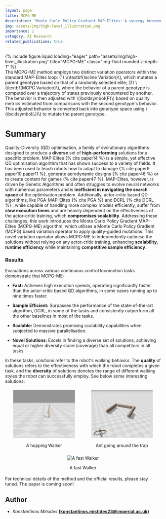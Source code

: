 ```yaml
---
layout: page
title: MCPG-ME
description: "Monte Carlo Policy Gradient MAP-Elites: A synergy between Deep Reinforcement Learning and Quality Diversity Algorithms." 
img: assets/img/high-level_illustration.png
importance: 1
category: AI Research
related_publications: true
---
```

<div class="row">
    <div class="col-sm mt-3 mt-md-0">
        {% include figure.liquid loading="eager" path="assets/img/high-level_illustration.png" title="MCPG-ME" class="img-fluid rounded z-depth-1" %}
    </div>
</div>
<div class="caption">
The MCPG-ME method employs two distinct variation operators within the standard MAP-Elites loop: (1) \(\textbf{Isoline Variation}\), which mutates a parent genotype based on that of a randomly selected elite; (2) \(\textbf{MCPG Variation}\), where the behavior of a parent genotype is computed over a trajectory of states previously encountered by another. The behavior is then adjusted with \(\boldsymbol{P}\) based on quality metrics estimated from comparisons with the second genotype's behavior. This adjusted behavior is converted back into genotype space using \(\boldsymbol{J}\) to mutate the parent genotype.
</div>

# Summary
Quality-Diversity (QD) optimisation, a family of evolutionary algorithms designed to produce a **diverse** set of **high-performing** solutions for a specific problem. MAP-Elites {% cite paper14 %} is a simple, yet effective QD optimisation algorithm that has shown success to a variety of fields. It has been used to teach robots how to adapt to damage {% cite paper9 paper10 paper11 %}, generate aerodynamic designs {% cite paper46 %} or to create content for games {% cite paper47 %}. MAP-Elites, however, is driven by Genetic Algorithms and often struggles to evolve neural networks with numerous parameters and is **inefficient in navigating the search space** of the optimisation problem. Additionally, actor-critic based QD algorithms, like PGA-MAP-Elites {% cite PGA %} and DCRL {% cite DCRL %} , while capable of handling more complex models efficiently, suffer from **slow execution times** and are heavily dependent on the effectiveness of the actor-critic training, which **compromises scalability**. Addressing these challenges, this work introduces the Monte Carlo Policy Gradient MAP-Elites (MCPG-ME) algorithm, which utilises a Monte Carlo Policy Gradient (MCPG) based variation operator to apply quality-guided mutations. This novel variation operator allows MCPG-ME to independently optimise the solutions without relying on any actor-critic training, enhancing **scalability**, **runtime efficiency** while maintaining **competitive sample efficiency**. 

### Results

Evaluations across various continuous control locomotion tasks demonstrate that MCPG-ME:
- **Fast:** Achieves high execution speeds, operating significantly faster than the actor-critic based QD algorithms, in some cases running up to nine times faster.
  
- **Sample Efficient:** Surpasses the performance of the state-of-the-art algorithm, DCRL, in some of the tasks and consistently outperform all the other baselines in most of the tasks.
  
- **Scalable:** Demonstrates promising scalability capabilities when subjected to massive parallelisation.

- **Novel Solutions:** Excels in finding a diverse set of solutions, achieving equal or higher diversity score (coverage) than all competitors in all tasks. 

In these tasks, solutions refer to the robot's walking behavior. The **quality** of solutions refers to the effectiveness with which the robot completes a given task, and the **diversity** of solutions denotes the range of different walking styles the robot can successfully employ. See below some interesting solutions:
<div style="display: flex; justify-content: space-around; align-items: center; flex-wrap: wrap;">
  <div style="flex: 1 0 33%; text-align: center; padding: 5px;">
    <img src="/assets/img/jumping_walker.gif" alt="A jumping Walker" style="max-width: 200px; height: 155px; object-fit: cover;">
    <p style="text-align: center;">A hopping Walker</p>
  </div>
  <div style="flex: 1 0 33%; text-align: center; padding: 5px;">
    <img src="/assets/img/anttrap_omni_vis.gif" alt="Ant going around the trap" style="max-width: 200px; height: 155px; object-fit: cover;">
    <p style="text-align: center;">Ant going around the trap</p>
  </div>
  <div style="flex: 1 0 33%; text-align: center; padding: 5px;">
    <img src="/assets/img/walker_normal.gif" alt="A fast Walker" style="max-width: 200px; height: 155px; object-fit: cover;">
    <p style="text-align: center;">A fast Walker</p>
  </div>
</div>
For technical details of the method and the official results, please stay tuned. The paper is coming soon!

## Author
- *Konstantinos Mitsides* **(konstantinos.mistides23@imperial.ac.uk)**

